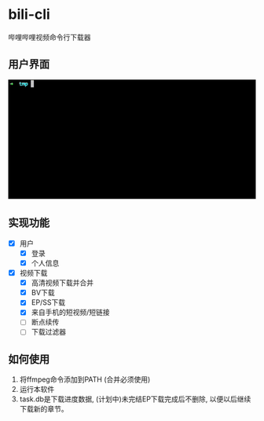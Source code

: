 bili-cli
=========

哔哩哔哩视频命令行下载器

## 用户界面

![](images/down_bv.gif)

## 实现功能

- [x] 用户
  - [x] 登录
  - [x] 个人信息
- [x] 视频下载
  - [x] 高清视频下载并合并
  - [x] BV下载
  - [x] EP/SS下载
  - [x] 来自手机的短视频/短链接
  - [ ] 断点续传
  - [ ] 下载过滤器

## 如何使用

1. 将ffmpeg命令添加到PATH (合并必须使用)
2. 运行本软件
3. task.db是下载进度数据, (计划中)未完结EP下载完成后不删除, 以便以后继续下载新的章节。
